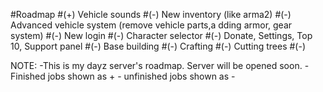 #Roadmap
#(+) Vehicle sounds
#(-) New inventory (like arma2)
#(-) Advanced vehicle system (remove vehicle parts,a dding armor, gear system)
#(-) New login
#(-) Character selector
#(-) Donate, Settings, Top 10, Support panel
#(-) Base building
#(-) Crafting
#(-) Cutting trees
#(-) 


NOTE: -This is my dayz server's roadmap. Server will be opened soon.
      - Finished jobs shown as +
      - unfinished jobs shown as -
